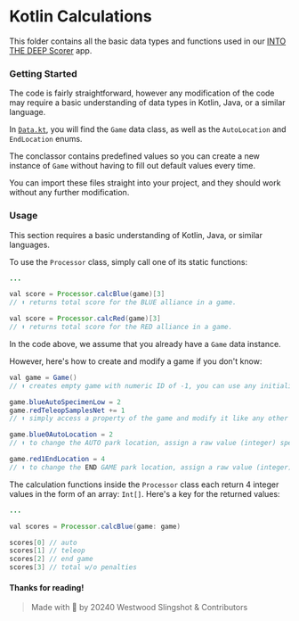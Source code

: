 # Kotlin Calculations

This folder contains all the basic data types and functions used in our [INTO THE DEEP Scorer](https://ftcscoring.app) app.

### Getting Started

The code is fairly straightforward, however any modification of the code may require a basic understanding of data types in Kotlin, Java, or a similar language.

In [`Data.kt`](./Data.kt), you will find the `Game` data class, as well as the `AutoLocation` and `EndLocation` enums.

The conclassor contains predefined values so you can create a new instance of `Game` without having to fill out default values every time.

You can import these files straight into your project, and they should work without any further modification.

### Usage

This section requires a basic understanding of Kotlin, Java, or similar languages.

To use the `Processor` class, simply call one of its static functions:

```java
...

val score = Processor.calcBlue(game)[3]
// ⬆️ returns total score for the BLUE alliance in a game.

val score = Processor.calcRed(game)[3]
// ⬆️ returns total score for the RED alliance in a game.
```

In the code above, we assume that you already have a `Game` data instance.

However, here's how to create and modify a game if you don't know:

```java
val game = Game()
// ⬆️ creates empty game with numeric ID of -1, you can use any initializer or make your own.

game.blueAutoSpecimenLow = 2
game.redTeleopSamplesNet += 1
// ⬆️ simply access a property of the game and modify it like any other variable.

game.blue0AutoLocation = 2
// ⬆️ to change the AUTO park location, assign a raw value (integer) specified in Data.kt; in this example, it is set to the ascent zone.

game.red1EndLocation = 4
// ⬆️ to change the END GAME park location, assign a raw value (integer) specified in Data.kt; in this example, it is set to the high rung.
```

The calculation functions inside the `Processor` class each return 4 integer values in the form of an array: `Int[]`. Here's a key for the returned values:

```java
...

val scores = Processor.calcBlue(game: game)

scores[0] // auto
scores[1] // teleop
scores[2] // end game
scores[3] // total w/o penalties
```


#### Thanks for reading!
> Made with 💜 by 20240 Westwood Slingshot & Contributors